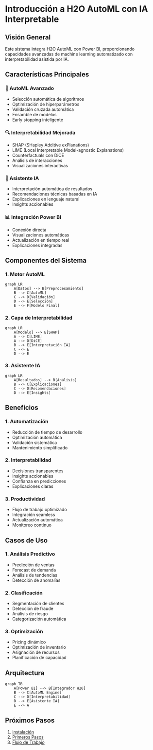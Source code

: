 # Introducción a H2O AutoML con IA Interpretable

## Visión General
Este sistema integra H2O AutoML con Power BI, proporcionando capacidades avanzadas de machine learning automatizado con interpretabilidad asistida por IA.

## Características Principales

### 🤖 AutoML Avanzado
- Selección automática de algoritmos
- Optimización de hiperparámetros
- Validación cruzada automática
- Ensamble de modelos
- Early stopping inteligente

### 🔍 Interpretabilidad Mejorada
- SHAP (SHapley Additive exPlanations)
- LIME (Local Interpretable Model-agnostic Explanations)
- Counterfactuals con DiCE
- Análisis de interacciones
- Visualizaciones interactivas

### 🧠 Asistente IA
- Interpretación automática de resultados
- Recomendaciones técnicas basadas en IA
- Explicaciones en lenguaje natural
- Insights accionables

### 📊 Integración Power BI
- Conexión directa
- Visualizaciones automáticas
- Actualización en tiempo real
- Explicaciones integradas

## Componentes del Sistema

### 1. Motor AutoML
```mermaid
graph LR
    A[Datos] --> B[Preprocesamiento]
    B --> C[AutoML]
    C --> D[Validación]
    D --> E[Selección]
    E --> F[Modelo Final]
```

### 2. Capa de Interpretabilidad
```mermaid
graph LR
    A[Modelo] --> B[SHAP]
    A --> C[LIME]
    A --> D[DiCE]
    B --> E[Interpretación IA]
    C --> E
    D --> E
```

### 3. Asistente IA
```mermaid
graph LR
    A[Resultados] --> B[Análisis]
    B --> C[Explicaciones]
    C --> D[Recomendaciones]
    D --> E[Insights]
```

## Beneficios

### 1. Automatización
- Reducción de tiempo de desarrollo
- Optimización automática
- Validación sistemática
- Mantenimiento simplificado

### 2. Interpretabilidad
- Decisiones transparentes
- Insights accionables
- Confianza en predicciones
- Explicaciones claras

### 3. Productividad
- Flujo de trabajo optimizado
- Integración seamless
- Actualización automática
- Monitoreo continuo

## Casos de Uso

### 1. Análisis Predictivo
- Predicción de ventas
- Forecast de demanda
- Análisis de tendencias
- Detección de anomalías

### 2. Clasificación
- Segmentación de clientes
- Detección de fraude
- Análisis de riesgo
- Categorización automática

### 3. Optimización
- Pricing dinámico
- Optimización de inventario
- Asignación de recursos
- Planificación de capacidad

## Arquitectura

```mermaid
graph TB
    A[Power BI] --> B[Integrador H2O]
    B --> C[AutoML Engine]
    C --> D[Interpretabilidad]
    D --> E[Asistente IA]
    E --> A
```

## Próximos Pasos
1. [Instalación](02-instalacion.md)
2. [Primeros Pasos](03-primeros-pasos.md)
3. [Flujo de Trabajo](04-flujo-trabajo.md) 